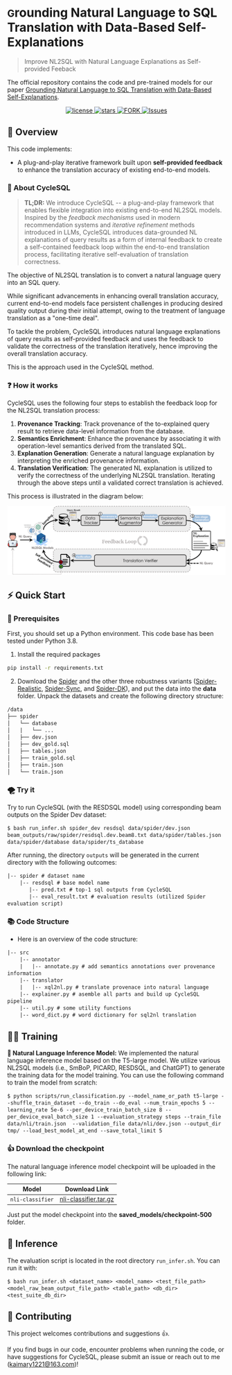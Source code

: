 # <span style="font-size:0.8em;">G</span>rounding Natural Language to SQL Translation with Data-Based Self-Explanations
> Improve NL2SQL with Natural Language Explanations as Self-provided Feeback
> 
The official repository contains the code and pre-trained models for our paper [Grounding Natural Language to SQL Translation with Data-Based Self-Explanations](https://arxiv.org/pdf/2411.02948).

<p align="center">
   <a href="https://github.com/kaimary/CycleSQL/blob/main/LICENSE">
        <img alt="license" src="https://img.shields.io/github/license/kaimary/CycleSQL.svg?color=blue">
   </a>
   <a href="https://github.com/kaimary/CycleSQL/stargazers">
       <img alt="stars" src="https://img.shields.io/github/stars/kaimary/CycleSQL" />
  	</a>
  	<a href="https://github.com/kaimary/CycleSQL/network/members">
       <img alt="FORK" src="https://img.shields.io/github/forks/kaimary/CycleSQL?color=FF8000" />
  	</a>
    <a href="https://github.com/kaimary/CycleSQL/issues">
      <img alt="Issues" src="https://img.shields.io/github/issues/kaimary/CycleSQL?color=0088ff"/>
    </a>
    <br />
</p>

## 📖 Overview

This code implements:

* A plug-and-play iterative framework built upon <strong>self-provided feedback</strong> to enhance the translation accuracy of existing end-to-end models.

### 🚀 About CycleSQL
> **TL;DR:** We introduce CycleSQL --  a plug-and-play framework that enables flexible integration into existing end-to-end NL2SQL models.
> Inspired by the *feedback mechanisms* used in modern recommendation systems and *iterative refinement* methods introduced in LLMs, CycleSQL introduces data-grounded NL explanations of query
results as a form of internal feedback to create a self-contained feedback loop within the end-to-end translation process, facilitating iterative self-evaluation of translation correctness.

The objective of NL2SQL translation is to convert a natural language query into an SQL query. 

While significant advancements in enhancing overall translation accuracy, current end-to-end models face persistent challenges in producing desired quality output during their initial attempt, owing to the treatment of language translation as a "one-time deal".

To tackle the problem, CycleSQL introduces natural language explanations of query results as self-provided feedback and uses the feedback to validate the correctness of the translation iteratively, hence improving the overall translation accuracy. 

This is the approach used in the CycleSQL method.

### ❓ How it works

CycleSQL uses the following four steps to establish the feedback loop for the NL2SQL translation process:

1. **Provenance Tracking**: Track provenance of the to-explained query result to retrieve data-level information from the database.
2. **Semantics Enrichment**: Enhance the provenance by associating it with operation-level semantics derived from the translated SQL.
3. **Explanation Generation**: Generate a natural language explanation by interpreting the enriched provenance information.
4. **Translation Verification**: The generated NL explanation is utilized to verify the correctness of the underlying NL2SQL translation.
Iterating through the above steps until a validated correct translation is achieved.

This process is illustrated in the diagram below:

<div style="text-align: center">
<img src="assets/overview.png" width="800">
</div>


## ⚡️ Quick Start

### 🙇 Prerequisites
First, you should set up a Python environment. This code base has been tested under Python 3.8.

1. Install the required packages
```bash
pip install -r requirements.txt
```

2. Download the [Spider](https://yale-lily.github.io/spider) and the other three robustness variants ([Spider-Realistic](https://drive.google.com/file/d/19tsgBGAxpagULSl9r85IFKIZb4kyBGGu/view?usp=sharing),  [Spider-Sync](https://drive.google.com/file/d/19tsgBGAxpagULSl9r85IFKIZb4kyBGGu/view?usp=sharing), and [Spider-DK](https://drive.google.com/file/d/19tsgBGAxpagULSl9r85IFKIZb4kyBGGu/view?usp=sharing)), and put the data into the <strong>data</strong> folder. Unpack the datasets and create the following directory structure:
```
/data
├── spider
│   └── database
│   |   └── ...
│   ├── dev.json
│   ├── dev_gold.sql
│   ├── tables.json
│   ├── train_gold.sql
│   ├── train.json
│   └── train.json
```

### 🌪️ Try it

Try to run CycleSQL (with the RESDSQL model) using corresponding beam outputs on the Spider Dev dataset:
```
$ bash run_infer.sh spider_dev resdsql data/spider/dev.json beam_outputs/raw/spider/resdsql.dev.beam8.txt data/spider/tables.json data/spider/database data/spider/ts_database
```

After running, the directory `outputs` will be generated in the current directory with the following outcomes:
```shell
|-- spider # dataset name
    |-- resdsql # base model name
       |-- pred.txt # top-1 sql outputs from CycleSQL
       |-- eval_result.txt # evaluation results (utilized Spider evaluation script)
```

### 📚 Code Structure

- Here is an overview of the code structure:

```shell
|-- src 
    |-- annotator 
    |   |-- annotate.py # add semantics annotations over provenance information
    |-- translator 
    |   |-- xql2nl.py # translate provenace into natural language
    |-- explainer.py # asemble all parts and build up CycleSQL pipeline
    |-- util.py # some utility functions
    |-- word_dict.py # word dictionary for sql2nl translation
```

## 🏋️‍♀️ Training

**📃 Natural Language Inference Model:**
We implemented the natural language inference model based on the T5-large model. We utilize various NL2SQL models (i.e., SmBoP, PICARD, RESDSQL, and ChatGPT) to generate the training data for the model training. You can use the following command to train the model from scratch:

```
$ python scripts/run_classification.py --model_name_or_path t5-large --shuffle_train_dataset --do_train --do_eval --num_train_epochs 5 --learning_rate 5e-6 --per_device_train_batch_size 8 --per_device_eval_batch_size 1 --evaluation_strategy steps --train_file data/nli/train.json  --validation_file data/nli/dev.json --output_dir tmp/ --load_best_model_at_end --save_total_limit 5
```

### 👍 Download the checkpoint

The natural language inference model checkpoint will be uploaded in the following link:

Model  | Download Link
----|----
`nli-classifier`  | [nli-classifier.tar.gz](https://drive.google.com/file/d/1Efe3zsh9HaxX3FVhu7SvwynLFs6KJaLp/view?usp=sharing)

Just put the model checkpoint into the <strong>saved_models/checkpoint-500</strong> folder.

## 👀 Inference
The evaluation script is located in the root directory `run_infer.sh`.
You can run it with:
```
$ bash run_infer.sh <dataset_name> <model_name> <test_file_path> <model_raw_beam_output_file_path> <table_path> <db_dir> <test_suite_db_dir>
```


## 🌈 Contributing
This project welcomes contributions and suggestions 👍. 

If you find bugs in our code, encounter problems when running the code, or have suggestions for CycleSQL, please submit an issue or reach out to me (kaimary1221@163.com)!
